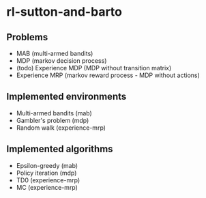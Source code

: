 # rl-sutton-and-barto

## Problems
* MAB (multi-armed bandits)
* MDP (markov decision process)
* (todo) Experience MDP (MDP without transition matrix)
* Experience MRP (markov reward process - MDP without actions)

## Implemented environments
* Multi-armed bandits (mab)
* Gambler's problem (mdp)
* Random walk (experience-mrp)

## Implemented algorithms
* Epsilon-greedy (mab)
* Policy iteration (mdp)
* TD0 (experience-mrp)
* MC (experience-mrp)
